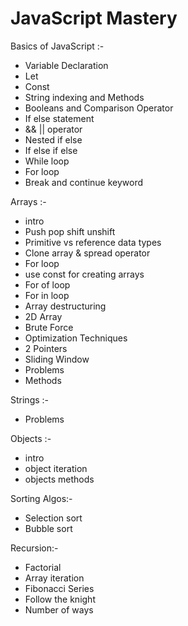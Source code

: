 # JavaScript Mastery

Basics of JavaScript :-
- Variable Declaration
- Let
- Const
- String indexing and Methods
- Booleans and Comparison Operator
- If else statement
- && || operator
- Nested if else
- If else if else
- While loop
- For loop
- Break and continue keyword



Arrays :-
- intro
- Push pop shift unshift
- Primitive vs reference data types
- Clone array & spread operator
- For loop
- use const for creating arrays
- For of loop
- For in loop
- Array destructuring
- 2D Array
- Brute Force
- Optimization Techniques
- 2 Pointers
- Sliding Window
- Problems
- Methods

Strings :-
- Problems

Objects :-
- intro
- object iteration
- objects methods

Sorting Algos:-
- Selection sort
- Bubble sort

Recursion:-
- Factorial
- Array iteration
- Fibonacci Series
- Follow the knight
- Number of ways
